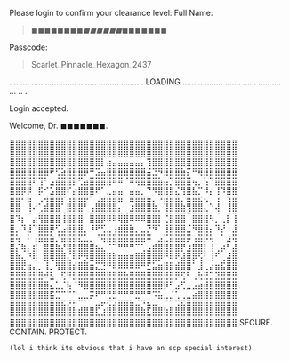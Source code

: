 Please login to confirm your clearance level:
Full Name:
>◼◼◼◼◼◼◼◼_◼◼◼◼◼◼_◼◼◼◼◼◼◼

Passcode:
>Scarlet_Pinnacle_Hexagon_2437

.
..
....
.....
......
.......
........
.........
.......... LOADING
.........
........
.......
......
.....
....
...
..
.

Login accepted.

Welcome, Dr. ◼◼◼◼◼◼◼.

⣿⣿⣿⣿⣿⣿⣿⣿⣿⣿⣿⣿⣿⣿⣿⣿⣿⣿⣿⣿⣿⣿⣿⣿⣿⣿⣿⣿⣿⣿⣿⣿⣿⣿⣿⣿⣿⣿⣿⣿
⣿⣿⣿⣿⣿⣿⣿⣿⣿⣿⣿⣿⣿⣿⣿⣿⣿⣿⣿⣿⣿⣿⣿⣿⣿⣿⣿⣿⣿⣿⣿⣿⣿⣿⣿⣿⣿⣿⣿⣿
⣿⣿⣿⣿⣿⣿⣿⣿⣿⣿⣿⣿⣿⣿⣿⣿⡇⣴⣤⣤⣤⣤⣤⡄⢹⣿⣿⣿⣿⣿⣿⣿⣿⣿⣿⣿⣿⣿⣿⣿
⣿⣿⣿⣿⣿⣿⣿⠟⢋⣵⣿⣿⣿⡿⠛⣩⣤⣿⣿⣿⣿⣿⣿⣿⣬⣙⠻⣿⣿⣿⣷⡍⠛⢿⣿⣿⣿⣿⣿⣿
⣿⣿⣿⣿⠟⢹⠃⣠⣾⣿⣿⡿⢋⣴⣿⣿⣿⣿⠿⠿⠈⠿⢿⣿⣿⣿⣷⣤⡙⣿⣿⣿⢦⡀⢣⠙⣿⣿⣿⣿
⣿⣿⡿⡿⠀⡯⠊⣡⣿⣿⠏⣴⣿⣿⣿⠟⠁⣀⣤⣤⠀⣤⣤⡀⠙⠻⣿⣿⣿⣌⢻⣿⣧⡉⠺⡄⢸⠹⣿⣿
⣿⣿⠃⢷⠀⡠⢺⣿⣿⡏⣰⣿⣿⡟⠁⣠⣾⣿⣿⠿⠀⠿⣿⣿⣷⡄⠘⣿⣿⣿⡄⣿⣿⣯⠢⡀⢸⠀⢹⣿
⣿⣿⠀⢸⠊⣠⣿⣿⣿⢀⣿⣿⣿⠁⣰⣿⣿⣿⣿⣆⢀⣼⣿⣿⣿⣿⡄⢸⣿⣿⣿⣹⣿⣿⣦⠈⢺⠀⢸⣿
⣿⠹⡆⠀⣴⢻⣿⣿⣿⢸⣿⣿⣿⠀⣿⣿⡿⠿⠿⢿⣿⠿⠿⠿⣿⣿⡇⢈⣿⣿⣿⠀⣿⣿⣿⠳⡀⢀⡇⢸
⣿⡀⠹⣸⠉⣿⣿⡿⢋⣠⣿⣿⣿⡀⠸⠟⢋⣀⢠⣾⣿⣷⡀⣀⡙⠻⠁⢸⣿⣿⣿⣈⠻⣿⣿⡄⠹⡜⠀⣸
⣿⢧⠀⠇⢠⣿⣿⣷⡘⣿⣿⣿⣟⣁⡀⠘⢿⣿⣿⣿⣿⣿⣿⣿⠿⠀⣠⣉⣿⣿⣿⡿⢠⣿⡿⢧⠀⠁⣰⢿
⣿⡌⢷⡄⣾⠀⣿⣿⣷⡜⢿⣿⣿⣿⣿⣦⣄⠈⠉⠛⠛⠛⠉⢁⣠⣾⣿⣿⣿⣿⡟⣰⣿⣿⡇⢸⢀⡴⠃⣼
⣿⣷⣄⠙⢿⠀⣿⢿⣿⣿⣌⠿⠟⡻⣿⣿⣿⣿⣷⣶⣶⣶⣿⣿⣿⣿⡿⠛⠿⠟⣼⣿⡿⢫⠃⢸⠋⢀⣼⣿
⣿⣿⣟⣶⣄⡀⢸⡀⢻⣿⣿⣾⣿⣿⣶⣍⣙⠛⠿⠿⠿⠿⠿⠛⣋⣥⣶⣿⣿⣾⣿⣿⠁⣸⢀⣴⣶⣯⣿⣿
⣿⣿⣿⣿⣿⣿⠾⣧⠀⢯⠻⣿⣿⣿⣿⣿⣿⣿⣿⣿⣷⣿⣿⣿⣿⣿⣿⣿⣿⡿⢫⠃⢠⢷⣛⣉⣽⣿⣿⣿
⣿⣿⣿⣿⣿⣿⣿⣄⣁⡈⢧⠈⠻⣿⣿⣿⣿⣿⣿⣿⣿⣿⣿⣿⣿⣿⣿⡿⠋⣠⢋⣀⣠⣴⣾⣿⣿⣿⣿⣿
⣿⣿⣿⣿⣿⣿⣿⣯⣉⠉⠉⠉⣀⣀⡭⠟⠛⢛⣛⠛⠛⠛⣛⠛⠛⠩⣥⣀⣈⢁⢀⣀⣴⣿⣿⣿⣿⣿⣿⣿
⣿⣿⣿⣿⣿⣿⣿⣿⣿⣯⣝⡛⢉⣁⣀⣤⠖⣫⣴⣿⣿⣷⣬⡙⣦⣤⣀⡈⣉⣩⣯⣿⣿⣿⣿⣿⣿⣿⣿⣿
⣿⣿⣿⣿⣿⣿⣿⣿⣿⣿⣿⣿⣿⣿⣿⣧⣼⣿⣿⣿⣿⣿⣿⣿⣧⣿⣿⣿⣿⣿⣿⣿⣿⣿⣿⣿⣿⣿⣿⣿
⣿⣿⣿⣿⣿⣿⣿⣿⣿⣿⣿⣿⣿⣿⣿⣿⣿⣿⣿⣿⣿⣿⣿⣿⣿⣿⣿⣿⣿⣿⣿⣿⣿⣿⣿⣿⣿⣿⣿⣿
               SECURE. CONTAIN. PROTECT.















    (lol i think its obvious that i have an scp special interest)
